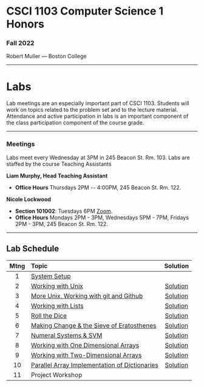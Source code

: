 # CSCI 1103 Computer Science 1 Honors

### Fall 2022

Robert Muller — Boston College

---

# Labs

Lab meetings are an especially important part of CSCI 1103. Students will work on topics related to the problem set and to the lecture material. Attendance and active participation in labs is an important component of the class participation component of the course grade.

---

### Meetings

Labs meet every Wednesday at 3PM in 245 Beacon St. Rm. 103. Labs
are staffed by the course Teaching Assistants

**Liam Murphy, Head Teaching Assistant**

+ **Office Hours** Thursdays 2PM -- 4:00PM, 245 Beacon St. Rm. 122.

**Nicole Lockwood**

+ **Section 101002**: Tuesdays 6PM [Zoom](https://bccte.zoom.us/j/6103994178).
+ **Office Hours** Mondays 2PM - 3PM, Wednesdays 5PM - 7PM, Fridays 2PM - 3PM, 245 Beacon St. Rm. 122.

---

## Lab Schedule

| Mtng | Topic | Solution |
| :--: | :--- | :--: |
|  1   | [System Setup](./systemsetup.md)                             |  |
|  2   | [Working with Unix](https://classroom.github.com/a/n_tZkdja) | [Solution](https://classroom.github.com/a/hPyqi0Hg) |
|  3   | [More Unix, Working with git and Github](https://classroom.github.com/a/dCQXGEGs) | [Solution](https://classroom.github.com/a/rGtMZ3GA) |
|  4   | [Working with Lists](https://classroom.github.com/a/VbJyNhx-) | [Solution](https://classroom.github.com/a/gv-PibHh) |
|  5   | [Roll the Dice](https://classroom.github.com/a/RdgF4vIr)     | [Solution](https://classroom.github.com/a/eJD5S86-) |
|  6   | [Making Change & the Sieve of Eratosthenes](https://classroom.github.com/a/n_c9Er_R) | [Solution](https://classroom.github.com/a/gpRwjWXN) |
|  7   | [Numeral Systems & SVM](https://classroom.github.com/a/Nn8FrKV_) | [Solution](https://classroom.github.com/a/yzzAneJw) |
|  8   | [Working with One Dimensional Arrays](https://classroom.github.com/a/3q-T1hMW) | [Solution](https://classroom.github.com/a/6Q8vpGXf) |
|  9   | [Working with Two-Dimensional Arrays](https://classroom.github.com/a/YNjDdzXJ) | [Solution](https://classroom.github.com/a/EKegUBgd) |
|  10  | [Parallel Array Implementation of Dictionaries](https://classroom.github.com/a/qlsHj4Sk) | [Solution](https://classroom.github.com/a/7xtBCXbk) |
|  11  | Project Workshop                                             | |



